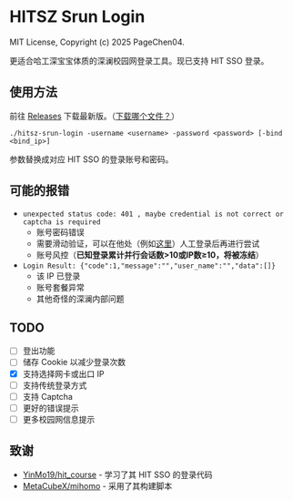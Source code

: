 # HITSZ Srun Login

MIT License, Copyright (c) 2025 PageChen04.

更适合哈工深宝宝体质的深澜校园网登录工具。现已支持 HIT SSO 登录。

## 使用方法

前往 [Releases](https://github.com/PageChen04/hitsz-srun-login/releases) 下载最新版。（[下载哪个文件？](https://github.com/MetaCubeX/mihomo/wiki/FAQ)）

```console
./hitsz-srun-login -username <username> -password <password> [-bind <bind_ip>]
```

参数替换成对应 HIT SSO 的登录账号和密码。

## 可能的报错

- `unexpected status code: 401 , maybe credential is not correct or captcha is required`
  - 账号密码错误
  - 需要滑动验证，可以在他处（例如[这里](https://ids.hit.edu.cn/authserver/login)）人工登录后再进行尝试
  - 账号风控（**已知登录累计并行会话数>10或IP数≥10，将被冻结**）
- `Login Result: {"code":1,"message":"","user_name":"","data":[]}`
  - 该 IP 已登录
  - 账号套餐异常
  - 其他奇怪的深澜内部问题

## TODO

- [ ] 登出功能
- [ ] 储存 Cookie 以减少登录次数
- [X] 支持选择网卡或出口 IP
- [ ] 支持传统登录方式
- [ ] 支持 Captcha
- [ ] 更好的错误提示
- [ ] 更多校园网信息提示

## 致谢

- [YinMo19/hit_course](https://github.com/YinMo19/hit_course) - 学习了其 HIT SSO 的登录代码
- [MetaCubeX/mihomo](https://github.com/MetaCubeX/mihomo) - 采用了其构建脚本
